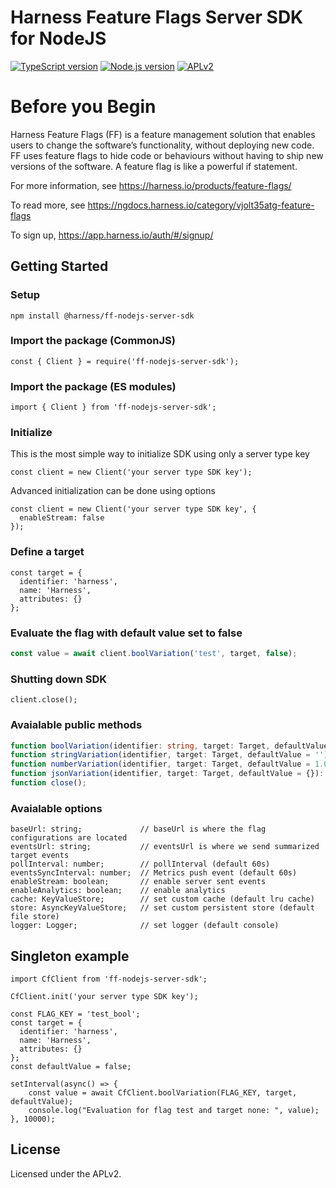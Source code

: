 # Harness Feature Flags Server SDK for NodeJS

[![TypeScript version][ts-badge]][typescript-4-3]
[![Node.js version][nodejs-badge]][nodejs]
[![APLv2][license-badge]][license]

# Before you Begin
Harness Feature Flags (FF) is a feature management solution that enables users to change the software’s functionality, without deploying new code. FF uses feature flags to hide code or behaviours without having to ship new versions of the software. A feature flag is like a powerful if statement.

For more information, see https://harness.io/products/feature-flags/

To read more, see https://ngdocs.harness.io/category/vjolt35atg-feature-flags

To sign up, https://app.harness.io/auth/#/signup/

## Getting Started

### Setup

```npm install @harness/ff-nodejs-server-sdk```

### Import the package (CommonJS)

```
const { Client } = require('ff-nodejs-server-sdk');
```

### Import the package (ES modules)

```
import { Client } from 'ff-nodejs-server-sdk';
```

### Initialize

This is the most simple way to initialize SDK using only a server type key
```
const client = new Client('your server type SDK key');
```

Advanced initialization can be done using options
```
const client = new Client('your server type SDK key', {
  enableStream: false
});
```

### Define a target
```
const target = {
  identifier: 'harness',
  name: 'Harness',
  attributes: {}
};
```

### Evaluate the flag with default value set to false
```typescript
const value = await client.boolVariation('test', target, false);
```

### Shutting down SDK
```
client.close();
```

### Avaialable public methods
```typescript
function boolVariation(identifier: string, target: Target, defaultValue = true): Promise<boolean>;
function stringVariation(identifier, target: Target, defaultValue = ''): Promise<string>;
function numberVariation(identifier, target: Target, defaultValue = 1.0): Promise<number>;
function jsonVariation(identifier, target: Target, defaultValue = {}): Promise<Record<string, unknown>>;
function close();
```

### Avaialable options

```
baseUrl: string;             // baseUrl is where the flag configurations are located
eventsUrl: string;           // eventsUrl is where we send summarized target events
pollInterval: number;        // pollInterval (default 60s)
eventsSyncInterval: number;  // Metrics push event (default 60s)
enableStream: boolean;       // enable server sent events
enableAnalytics: boolean;    // enable analytics
cache: KeyValueStore;        // set custom cache (default lru cache)
store: AsyncKeyValueStore;   // set custom persistent store (default file store)
logger: Logger;              // set logger (default console)
```

## Singleton example

```
import CfClient from 'ff-nodejs-server-sdk';

CfClient.init('your server type SDK key');

const FLAG_KEY = 'test_bool';
const target = {
  identifier: 'harness',
  name: 'Harness',
  attributes: {}
};
const defaultValue = false;

setInterval(async() => {
    const value = await CfClient.boolVariation(FLAG_KEY, target, defaultValue);
    console.log("Evaluation for flag test and target none: ", value);
}, 10000);
```
## License

Licensed under the APLv2.

[ts-badge]: https://img.shields.io/badge/TypeScript-4.3-blue.svg
[nodejs-badge]: https://img.shields.io/badge/Node.js->=%2012-blue.svg
[nodejs]: https://nodejs.org/dist/latest-v14.x/docs/api/
[typescript]: https://www.typescriptlang.org/
[typescript-4-3]: https://www.typescriptlang.org/docs/handbook/release-notes/typescript-4-3.html
[license-badge]: https://img.shields.io/badge/license-APLv2-blue.svg
[license]: https://github.com/drone/ff-nodejs-server-sdk/blob/main/LICENSE
[jest]: https://facebook.github.io/jest/
[eslint]: https://github.com/eslint/eslint
[prettier]: https://prettier.io
[volta]: https://volta.sh
[gh-actions]: https://github.com/features/actions

